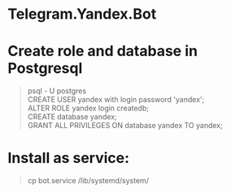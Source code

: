 # Telegram.Yandex.Bot

# Create role and database in Postgresql
> psql - U postgres  
> CREATE USER yandex with login password 'yandex';  
> ALTER ROLE yandex login createdb;  
> CREATE database yandex;  
> GRANT ALL PRIVILEGES ON database yandex TO yandex;

# Install as service:
> cp bot.service /lib/systemd/system/

